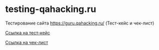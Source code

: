 # testing-qahacking.ru
Тестирование сайта https://guru.qahacking.ru/ (Тест-кейс и чек-лист)

[Ссылка на тест-кейс](https://docs.google.com/spreadsheets/d/1hp67TRfu62HazC6sozo9M2Irtn-f87LUNSUSGomomZE/edit?usp=sharing)

[Ссылка на чек-лист](https://docs.google.com/spreadsheets/d/1BmrtTijCPH392bSw92ws_MdBxuEiHCCYj-HdvFgxkyo/edit?usp=sharing)
